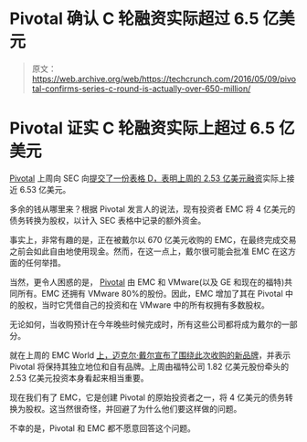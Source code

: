 # Pivotal 确认 C 轮融资实际超过 6.5 亿美元 

> 原文：<https://web.archive.org/web/https://techcrunch.com/2016/05/09/pivotal-confirms-series-c-round-is-actually-over-650-million/>

# Pivotal 证实 C 轮融资实际上超过 6.5 亿美元

[Pivotal](https://web.archive.org/web/20230123202600/http://www.pivotal.io/) 上周向 SEC 向[提交了一份表格 D，表明](https://web.archive.org/web/20230123202600/http://www.sec.gov/Archives/edgar/data/1574135/000095017216000184/xslFormDX01/primary_doc.xml)[上周的 2.53 亿美元融资](https://web.archive.org/web/20230123202600/https://techcrunch.com/2016/05/05/pivotal-lands-253-million-series-c-led-by-ford-and-microsoft-on-2-8-billion-valuation/)实际上接近 6.53 亿美元。

多余的钱从哪里来？根据 Pivotal 发言人的说法，现有投资者 EMC 将 4 亿美元的债务转换为股权，以计入 SEC 表格中记录的额外资金。

事实上，非常有趣的是，正在被戴尔以 670 亿美元收购的 EMC，在最终完成交易之前会如此自由地使用现金。然而，在这一点上，戴尔很可能会批准 EMC 在这方面的任何举措。

当然，更令人困惑的是， [Pivotal](https://web.archive.org/web/20230123202600/https://www.crunchbase.com/organization/pivotal#/entity) 由 EMC 和 VMware(以及 GE 和现在的福特)共同所有。EMC 还拥有 VMware 80%的股份。因此，EMC 增加了其在 Pivotal 中的股权，当时它凭借自己的投资和在 VMware 中的所有权拥有多数股权。

无论如何，当收购预计在今年晚些时候完成时，所有这些公司都将成为戴尔的一部分。

就在上周的 EMC World [上，迈克尔·戴尔宣布了围绕此次收购的新品牌](https://web.archive.org/web/20230123202600/https://techcrunch.com/2016/05/02/michael-dell-reveals-new-branding-scheme-for-the-dell-emc-conglomeration/)，并表示 Pivotal 将保持其独立地位和自有品牌。上周由福特公司 1.82 亿美元股份牵头的 2.53 亿美元投资本身看起来相当重要。

现在我们有了 EMC，它是创建 Pivotal 的原始投资者之一，将 4 亿美元的债务转换为股权。这当然很奇怪，并回避了为什么他们要这样做的问题。

不幸的是，Pivotal 和 EMC 都不愿意回答这个问题。